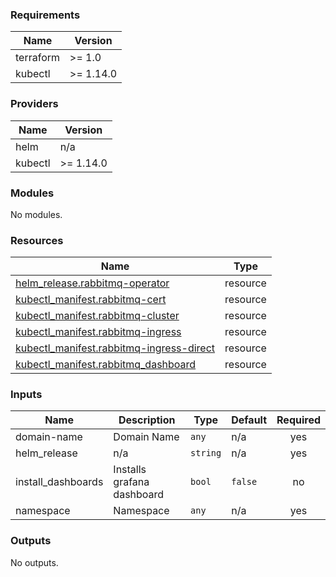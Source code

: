 <!-- BEGIN_TF_DOCS -->
### Requirements

| Name | Version |
|------|---------|
| terraform | >= 1.0 |
| kubectl | >= 1.14.0 |

### Providers

| Name | Version |
|------|---------|
| helm | n/a |
| kubectl | >= 1.14.0 |

### Modules

No modules.

### Resources

| Name | Type |
|------|------|
| [helm_release.rabbitmq-operator](https://registry.terraform.io/providers/hashicorp/helm/latest/docs/resources/release) | resource |
| [kubectl_manifest.rabbitmq-cert](https://registry.terraform.io/providers/gavinbunney/kubectl/latest/docs/resources/manifest) | resource |
| [kubectl_manifest.rabbitmq-cluster](https://registry.terraform.io/providers/gavinbunney/kubectl/latest/docs/resources/manifest) | resource |
| [kubectl_manifest.rabbitmq-ingress](https://registry.terraform.io/providers/gavinbunney/kubectl/latest/docs/resources/manifest) | resource |
| [kubectl_manifest.rabbitmq-ingress-direct](https://registry.terraform.io/providers/gavinbunney/kubectl/latest/docs/resources/manifest) | resource |
| [kubectl_manifest.rabbitmq_dashboard](https://registry.terraform.io/providers/gavinbunney/kubectl/latest/docs/resources/manifest) | resource |

### Inputs

| Name | Description | Type | Default | Required |
|------|-------------|------|---------|:--------:|
| domain-name | Domain Name | `any` | n/a | yes |
| helm\_release | n/a | `string` | n/a | yes |
| install\_dashboards | Installs grafana dashboard | `bool` | `false` | no |
| namespace | Namespace | `any` | n/a | yes |

### Outputs

No outputs.
<!-- END_TF_DOCS -->